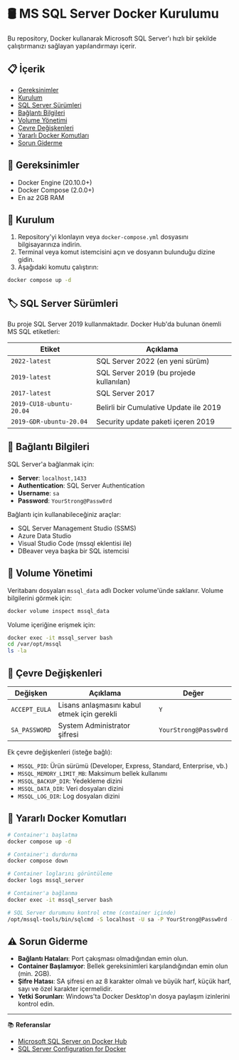 # 🛢️ MS SQL Server Docker Kurulumu

Bu repository, Docker kullanarak Microsoft SQL Server'ı hızlı bir şekilde çalıştırmanızı sağlayan yapılandırmayı içerir.

## 📋 İçerik

- [Gereksinimler](#gereksinimler)
- [Kurulum](#kurulum)
- [SQL Server Sürümleri](#sql-server-sürümleri)
- [Bağlantı Bilgileri](#bağlantı-bilgileri)
- [Volume Yönetimi](#volume-yönetimi)
- [Çevre Değişkenleri](#çevre-değişkenleri)
- [Yararlı Docker Komutları](#yararlı-docker-komutları)
- [Sorun Giderme](#sorun-giderme)

## 🔧 Gereksinimler

- Docker Engine (20.10.0+)
- Docker Compose (2.0.0+)
- En az 2GB RAM

## 🚀 Kurulum

1. Repository'yi klonlayın veya `docker-compose.yml` dosyasını bilgisayarınıza indirin.
2. Terminal veya komut istemcisini açın ve dosyanın bulunduğu dizine gidin.
3. Aşağıdaki komutu çalıştırın:

```bash
docker compose up -d
```

## 🏷️ SQL Server Sürümleri

Bu proje SQL Server 2019 kullanmaktadır. Docker Hub'da bulunan önemli MS SQL etiketleri:

| Etiket | Açıklama |
|--------|----------|
| `2022-latest` | SQL Server 2022 (en yeni sürüm) |
| `2019-latest` | SQL Server 2019 (bu projede kullanılan) |
| `2017-latest` | SQL Server 2017 |
| `2019-CU18-ubuntu-20.04` | Belirli bir Cumulative Update ile 2019 |
| `2019-GDR-ubuntu-20.04` | Security update paketi içeren 2019 |

## 🔌 Bağlantı Bilgileri

SQL Server'a bağlanmak için:

- **Server**: `localhost,1433`
- **Authentication**: SQL Server Authentication
- **Username**: `sa`
- **Password**: `YourStrong@Passw0rd`

Bağlantı için kullanabileceğiniz araçlar:
- SQL Server Management Studio (SSMS)
- Azure Data Studio
- Visual Studio Code (mssql eklentisi ile)
- DBeaver veya başka bir SQL istemcisi

## 💾 Volume Yönetimi

Veritabanı dosyaları `mssql_data` adlı Docker volume'ünde saklanır. Volume bilgilerini görmek için:

```bash
docker volume inspect mssql_data
```

Volume içeriğine erişmek için:

```bash
docker exec -it mssql_server bash
cd /var/opt/mssql
ls -la
```

## 🔐 Çevre Değişkenleri

| Değişken | Açıklama | Değer |
|----------|----------|-------|
| `ACCEPT_EULA` | Lisans anlaşmasını kabul etmek için gerekli | `Y` |
| `SA_PASSWORD` | System Administrator şifresi | `YourStrong@Passw0rd` |

Ek çevre değişkenleri (isteğe bağlı):
- `MSSQL_PID`: Ürün sürümü (Developer, Express, Standard, Enterprise, vb.)
- `MSSQL_MEMORY_LIMIT_MB`: Maksimum bellek kullanımı
- `MSSQL_BACKUP_DIR`: Yedekleme dizini
- `MSSQL_DATA_DIR`: Veri dosyaları dizini
- `MSSQL_LOG_DIR`: Log dosyaları dizini

## 🐳 Yararlı Docker Komutları

```bash
# Container'ı başlatma
docker compose up -d

# Container'ı durdurma
docker compose down

# Container loglarını görüntüleme
docker logs mssql_server

# Container'a bağlanma
docker exec -it mssql_server bash

# SQL Server durumunu kontrol etme (container içinde)
/opt/mssql-tools/bin/sqlcmd -S localhost -U sa -P YourStrong@Passw0rd -Q "SELECT @@VERSION"
```

## ⚠️ Sorun Giderme

- **Bağlantı Hataları**: Port çakışması olmadığından emin olun.
- **Container Başlamıyor**: Bellek gereksinimleri karşılandığından emin olun (min. 2GB).
- **Şifre Hatası**: SA şifresi en az 8 karakter olmalı ve büyük harf, küçük harf, sayı ve özel karakter içermelidir.
- **Yetki Sorunları**: Windows'ta Docker Desktop'ın dosya paylaşım izinlerini kontrol edin.

---

📚 **Referanslar**
- [Microsoft SQL Server on Docker Hub](https://hub.docker.com/_/microsoft-mssql-server)
- [SQL Server Configuration for Docker](https://learn.microsoft.com/en-us/sql/linux/sql-server-linux-configure-environment-variables)